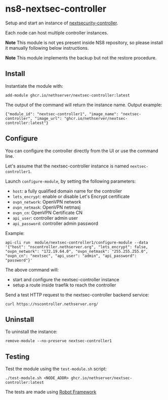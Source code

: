 # ns8-nextsec-controller

Setup and start an instance of [nextsecurity-controller](https://github.com/NethServer/nextsecurity-controller).

Each node can host multiple controller instances.

**Note**
This module is not yes present inside NS8 repository, so please install it manually following below instructions.

**Note**
This module implements the backup but not the restore procedure.

## Install

Instantiate the module with:

    add-module ghcr.io/nethserver/nextsec-controller:latest

The output of the command will return the instance name.
Output example:

    {"module_id": "nextsec-controller1", "image_name": "nextsec-controller", "image_url": "ghcr.io/nethserver/nextsec-controller:latest"}

## Configure

You can configure the controller directly from the UI or use the command line.

Let's assume that the nextsec-controller instance is named `nextsec-controller1`.

Launch `configure-module`, by setting the following parameters:
- `host`: a fully qualified domain name for the controller
- `lets_encrypt`: enable or disable Let's Encrypt certificate
- `ovpn_network`: OpenVPN network
- `ovpn_netmask`: OpenVPN netmasj
- `ovpn_cn`: OpenVPN Certificate CN
- `api_user`: controller admin user
- `api_password`: controller admin password

Example:

    api-cli run  module/nextsec-controller1/configure-module --data '{"host": "nscontroller.nethserver.org", "lets_encrypt": false, "ovpn_network": "172.19.64.0", "ovpn_netmask": "255.255.255.0", "ovpn_cn": "nextsec", "api_user": "admin", "api_password": "password"}'

The above command will:
- start and configure the nextsec-controller instance
- setup a route inside traefik to reach the controller

Send a test HTTP request to the nextsec-controller backend service:

    curl https://nscontroller.nethserver.org/

## Uninstall

To uninstall the instance:

    remove-module --no-preserve nextsec-controller1

## Testing

Test the module using the `test-module.sh` script:


    ./test-module.sh <NODE_ADDR> ghcr.io/nethserver/nextsec-controller:latest

The tests are made using [Robot Framework](https://robotframework.org/)
